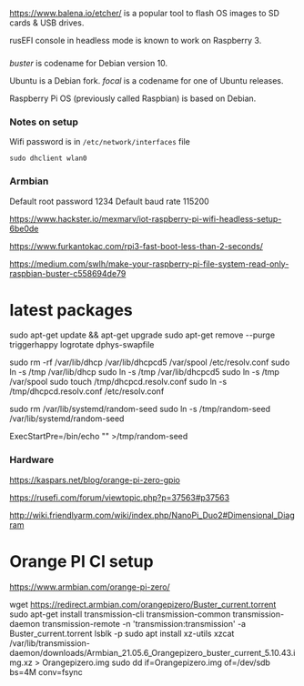 

https://www.balena.io/etcher/ is a popular tool to flash OS images to SD cards & USB drives.


rusEFI console in headless mode is known to work on Raspberry 3.


###

_buster_ is codename for Debian version 10.

Ubuntu is a Debian fork. _focal_ is a codename for one of Ubuntu releases.

Raspberry Pi OS (previously called Raspbian) is based on Debian.



### Notes on setup

Wifi password is in ``/etc/network/interfaces`` file
```
sudo dhclient wlan0
```

### Armbian
Default root password 1234
Default baud rate 115200


https://www.hackster.io/mexmarv/iot-raspberry-pi-wifi-headless-setup-6be0de

https://www.furkantokac.com/rpi3-fast-boot-less-than-2-seconds/

https://medium.com/swlh/make-your-raspberry-pi-file-system-read-only-raspbian-buster-c558694de79

# latest packages
sudo apt-get update && apt-get upgrade
sudo apt-get remove --purge triggerhappy logrotate dphys-swapfile


sudo rm -rf /var/lib/dhcp /var/lib/dhcpcd5 /var/spool /etc/resolv.conf
sudo ln -s /tmp /var/lib/dhcp
sudo ln -s /tmp /var/lib/dhcpcd5
sudo ln -s /tmp /var/spool
sudo touch /tmp/dhcpcd.resolv.conf
sudo ln -s /tmp/dhcpcd.resolv.conf /etc/resolv.conf

sudo rm /var/lib/systemd/random-seed
sudo ln -s /tmp/random-seed /var/lib/systemd/random-seed


ExecStartPre=/bin/echo "" >/tmp/random-seed



### Hardware

https://kaspars.net/blog/orange-pi-zero-gpio

https://rusefi.com/forum/viewtopic.php?p=37563#p37563

http://wiki.friendlyarm.com/wiki/index.php/NanoPi_Duo2#Dimensional_Diagram


# Orange PI CI setup

https://www.armbian.com/orange-pi-zero/

wget https://redirect.armbian.com/orangepizero/Buster_current.torrent
sudo apt-get install transmission-cli transmission-common transmission-daemon
transmission-remote -n 'transmission:transmission' -a Buster_current.torrent
lsblk -p
sudo apt install xz-utils
xzcat /var/lib/transmission-daemon/downloads/Armbian_21.05.6_Orangepizero_buster_current_5.10.43.img.xz > Orangepizero.img
sudo dd if=Orangepizero.img of=/dev/sdb bs=4M conv=fsync



